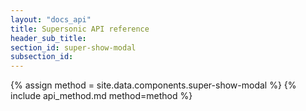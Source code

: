 ```yaml
---
layout: "docs_api"
title: Supersonic API reference
header_sub_title: 
section_id: super-show-modal
subsection_id: 
---
```


{% assign method = site.data.components.super-show-modal %}
{% include api_method.md method=method %}
